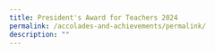 ```yaml
---
title: President's Award for Teachers 2024
permalink: /accolades-and-achievements/permalink/
description: ""
---
```

